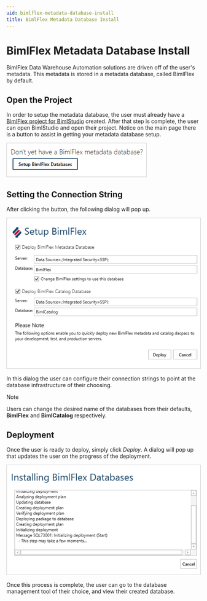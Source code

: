 ```yaml
---
uid: bimlflex-metadata-database-install
title: BimlFlex Metadata Database Install
---
```

# BimlFlex Metadata Database Install

BimlFlex Data Warehouse Automation solutions are driven off of the user's metadata. This metadata is stored in a metadata database, called BimlFlex by default. 

## Open the Project
In order to setup the metadata database, the user must already have a [BimlFlex project for BimlStudio](../build-solution/setup-bimlstudio-project.md) created. After that step is complete, the user can open BimlStudio and open their project. Notice on the main page there is a button to assist in getting your metadata database setup. 

<img 
    src="images/metadata-database-setup-btn.png" 
    class="border-image" 
    style="border: 1px solid #CCC;" 
    title="Apply Data Type Mappings Dialog Box" 
/>

## Setting the Connection String
After clicking the button, the following dialog will pop up.

<img 
    src="images/metadata-database-setup-dialog.png" 
    class="border-image" 
    style="border: 1px solid #CCC;" 
    title="Apply Data Type Mappings Dialog Box" 
/>

In this dialog the user can configure their connection strings to point at the database infrastructure of their choosing. 

>[!NOTE]
> Users can change the desired name of the databases from their defaults, **BimlFlex** and **BimlCatalog** respectively.

## Deployment

Once the user is ready to deploy, simply click *Deploy*. A dialog will pop up that updates the user on the progress of the deployment.

<img 
    src="images/installing-text.png" 
    class="border-image" 
    style="border: 1px solid #CCC;" 
    title="Apply Data Type Mappings Dialog Box" 
/>

Once this process is complete, the user can go to the database management tool of their choice, and view their created database.